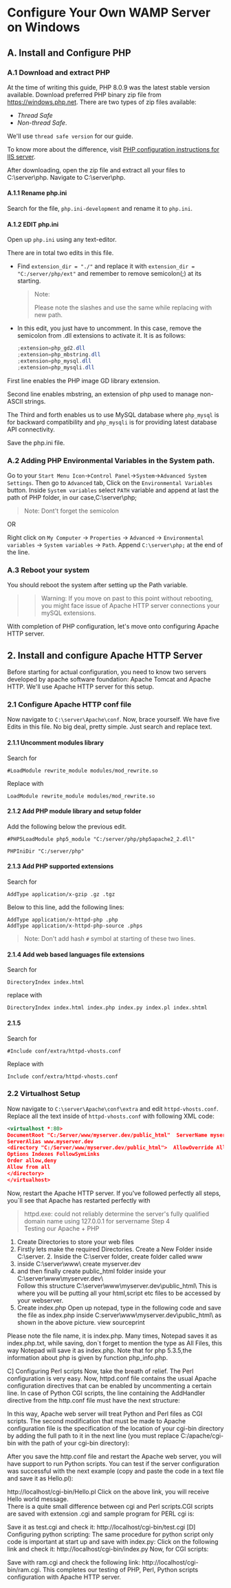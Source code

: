 # Configure Your Own WAMP Server on Windows

## A. Install and Configure PHP

### A.1 Download and extract PHP

At the time of writing this guide, PHP 8.0.9 was the latest stable version available. Download preferred PHP binary zip file from https://windows.php.net. There are two types of zip files available: 

- *Thread Safe*
- *Non-thread Safe*. 

We'll use `thread safe version` for our guide.

To know more about the difference, visit [PHP configuration instructions for IIS server](https://docs.microsoft.com/en-us/iis/application-frameworks/install-and-configure-php-on-iis/install-and-configure-php).

After downloading, open the zip file and extract all your files to C:\server\php. Navigate to C:\server\php.

#### A.1.1 Rename php.ini

Search for the file, `php.ini-development` and rename it to `php.ini`.

#### A.1.2 EDIT php.ini

Open up `php.ini` using any text-editor.

There are in total two edits in this file.

- Find `extension_dir = "./"` and replace it with `extension_dir = "C:/server/php/ext"` and remember to remove semicolon(;) at its starting. 

    > Note: 
    > 
    > Please note the slashes and use the same while replacing with new path.

- In this edit, you just have to uncomment. In this case, remove the semicolon from .dll extensions to activate it. It is as follows:

    ```powershell
    ;extension=php_gd2.dll 
    ;extension=php_mbstring.dll 
    ;extension=php_mysql.dll 
    ;extension=php_mysqli.dll 
    ```

First line enables the PHP image GD library extension. 

Second line enables mbstring, an extension of php used to manage non-ASCII strings.

The Third and forth enables us to use MySQL database where `php_mysql` is for backward compatibility and `php_mysqli` is for providing latest database API connectivity.

Save the php.ini file. 

### A.2  Adding PHP Environmental Variables in the System path. 

Go to your `Start Menu Icon`->`Control Panel`->`System`->`Advanced System Settings`. Then go to `Advanced` tab, Click on the `Environmental Variables` button. Inside `System variables` select `PATH` variable and append at last the path of PHP folder, in our case,C:\server\php; 

> Note: Dont't forget the semicolon

OR

Right click on `My Computer` -> `Properties` -> `Advanced` -> `Environmental variables` -> `System variables` -> `Path`. Append 
`C:\server\php;` at the end of the line.

### A.3 Reboot your system

You should reboot the system after setting up the Path variable. 

>> Warning: If you move on past to this point without rebooting, you might face issue of Apache HTTP server connections your mySQL extensions. 

With completion of PHP configuration, let's move onto configuring Apache HTTP server.  

## 2. Install and configure Apache HTTP Server

Before starting for actual configuration, you need to know two servers developed by apache software foundation: Apache Tomcat and Apache HTTP. We'll use Apache HTTP server for this setup.

### 2.1 Configure Apache HTTP conf file

Now navigate to `C:\server\Apache\conf`. Now, brace yourself. We have five Edits in this file. No big deal, pretty simple. Just search and replace text.

#### 2.1.1 Uncomment modules library

Search for

`#LoadModule rewrite_module modules/mod_rewrite.so`

Replace with

```
LoadModule rewrite_module modules/mod_rewrite.so 
```

#### 2.1.2 Add PHP module library and setup folder

Add the following below the previous edit.

```
#PHP5LoadModule php5_module "C:/server/php/php5apache2_2.dll" 
```
```
PHPIniDir "C:/server/php"
```

#### 2.1.3 Add PHP supported extensions

Search for

`AddType application/x-gzip .gz .tgz`

Below to this line, add the following lines:  
```
AddType application/x-httpd-php .php
AddType application/x-httpd-php-source .phps
```

> Note: Don't add hash `#` symbol at starting of these two lines.

#### 2.1.4 Add web based languages file extensions

Search for 

`DirectoryIndex index.html`

replace with
```
DirectoryIndex index.html index.php index.py index.pl index.shtml
```

#### 2.1.5 

Search for

`#Include conf/extra/httpd-vhosts.conf`

Replace with
```
Include conf/extra/httpd-vhosts.conf
```

### 2.2 Virtualhost Setup
Now navigate to `C:\server\Apache\conf\extra` and edit `httpd-vhosts.conf`. Replace all the text inside of `httpd-vhosts.conf` with following XML code:

```xml
<virtualhost *:80> 
DocumentRoot "C:/Server/www/myserver.dev/public_html"  ServerName myserver.dev 
ServerAlias www.myserver.dev 
<directory "C:/Server/www/myserver.dev/public_html">  AllowOverride All 
Options Indexes FollowSymLinks 
Order allow,deny 
Allow from all 
</directory>
</virtualhost> 
```

Now, restart the Apache HTTP server. If you've followed perfectly all steps, you`ll see that Apache has restarted perfectly with 

> httpd.exe: could not reliably determine the server's fully qualified domain name using 127.0.0.1 for servername
Step 4  
Testing our Apache + PHP 
 1. Create Directories to store your web files 
 2. Firstly lets make the required Directories. Create a New Folder inside C:\server.  2. Inside the C:\server folder, create folder called www 
 3. inside C:\server\www\ create myserver.dev 
 4. and then finally create public_html folder inside your C:\server\www\myserver.dev\  
 Follow this structure C:\server\www\myserver.dev\public_html\ 
 This is where you will be putting all your html,script etc files to be accessed by your webserver. 
 2. Create index.php 
 Open up notepad, type in the following code and save the file as index.php inside   C\:server\www\myserver.dev\public_html\ as shown in the above picture.  view sourceprint 

Please note the file name, it is index.php. Many times, Notepad saves it as index.php.txt, while saving, don`t forget to mention the type as All Files, this way Notepad will save it as index.php.  Note that for php 5.3.5,the information about php is given by function php_info.php.

C] Configuring Perl scripts
Now, take the breath of relief. The Perl configuration is very easy. Now, httpd.conf file contains the usual Apache configuration directives that can be enabled by uncommenting a certain line. In case of Python CGI scripts, the line containing the AddHandler directive from the http.conf file must have the next structure:

  
In this way, Apache web server will treat Python and Perl files as CGI scripts. The second modification that must be made to Apache configuration file is the specification of the location of your cgi-bin directory by adding the full path to it in the next line (you must replace C:/apache/cgi-bin with the path of your cgi-bin directory): 

 After you save the http.conf file and restart the Apache web server, you will have support to run Python scripts. You can test if the server configuration was successful with the next example (copy and paste the code in a text file and save it as Hello.pl): 

http://localhost/cgi-bin/Hello.pl 
 Click on the above link, you will receive Hello world message.  
 There is a quite small difference between cgi and Perl scripts.CGI scripts are saved with extension .cgi and sample program for PERL cgi is: 

 Save it as test.cgi and check it: 
http://localhost/cgi-bin/test.cgi 
[D] Configuring python scripting: 
 The same procedure for python script only code is important at start up and save with index.py: 
 Click on the following link and check it:
http://localhost/cgi-bin/index.py 
Now, for CGI scripts: 

 Save with ram.cgi and check the following link: 
http://localhost/cgi-bin/ram.cgi. 
This completes our testing of PHP, Perl, Python scripts configuration with Apache HTTP server.   
